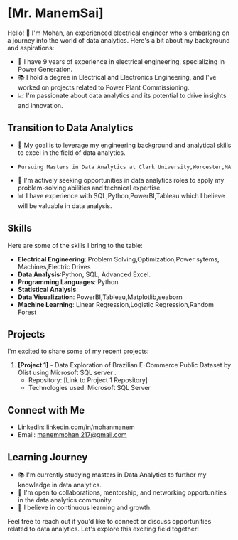 
# [Mr. ManemSai]

Hello! 👋 I'm Mohan, an experienced electrical engineer who's embarking on a journey into the world of data analytics. Here's a bit about my background and aspirations:

- 🔌 I have 9 years of experience in electrical engineering, specializing in Power Generation.
- 📚 I hold a degree in Electrical and Electronics Engineering, and I've worked on projects related to Power Plant Commissioning.
- 📈 I'm passionate about data analytics and its potential to drive insights and innovation.

## Transition to Data Analytics

- 🎯 My goal is to leverage my engineering background and analytical skills to excel in the field of data analytics.
-     Pursuing Masters in Data Analytics at Clark University,Worcester,MA
- 💼 I'm actively seeking opportunities in data analytics roles to apply my problem-solving abilities and technical expertise.
- 📊 I have experience with SQL,Python,PowerBI,Tableau which I believe will be valuable in data analysis.

## Skills

Here are some of the skills I bring to the table:

- **Electrical Engineering**: Problem Solving,Optimization,Power sytems, Machines,Electric Drives
- **Data Analysis**:Python, SQL, Advanced Excel.
- **Programming Languages**: Python
- **Statistical Analysis**: 
- **Data Visualization**: PowerBI,Tableau,Matplotlib,seaborn
- **Machine Learning**: Linear Regression,Logistic Regression,Random Forest
## Projects

I'm excited to share some of my recent projects:

1. **[Project 1]** - Data Exploration of Brazilian E-Commerce Public Dataset by Olist using Microsoft SQL server .
   - Repository: [Link to Project 1 Repository]
   - Technologies used: Microsoft SQL Server



## Connect with Me

- LinkedIn: linkedin.com/in/mohanmanem
- Email: manemmohan.217@gmail.com
## Learning Journey

- 📚 I'm currently studying masters in Data Analytics to further my knowledge in data analytics.
- 🤝 I'm open to collaborations, mentorship, and networking opportunities in the data analytics community.
- 🌱 I believe in continuous learning and growth.

Feel free to reach out if you'd like to connect or discuss opportunities related to data analytics. Let's explore this exciting field together!
